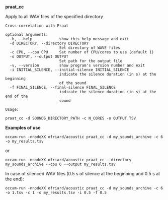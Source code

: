 **praat_cc**

Apply to all WAV files of the specified directory

```
Cross-correlation with Praat

optional arguments:
  -h, --help            show this help message and exit
  -d DIRECTORY, --directory DIRECTORY
                        Set directory of WAVE files
  -c CPU, --cpu CPU     Set number of CPU/cores to use (default 1)
  -o OUTPUT, --output OUTPUT
                        Set path for the output file
  -v, --version         show program's version number and exit
  -i INITIAL_SILENCE, --initial-silence INITIAL_SILENCE
                        indicate the silence duration (in s) at the beginning
                        of the sound
  -f FINAL_SILENCE, --final-silence FINAL_SILENCE
                        indicate the silence duration (in s) at the end of the
                        sound
```

```
Usage:

praat_cc -d SOUNDS_DIRECTORY_PATH -c N_CORES -o OUTPUT.TSV
```

**Examples of use**

```
occam-run -nnodeXX ofriard/acoustic praat_cc -d my_sounds_archive -c 6 -o my_results.tsv
```
or
```
occam-run -nnodeXX ofriard/acoustic praat_cc --directory my_sounds_archive --cpu 6 --output my_results.tsv
```

In case of silenced WAV files (0.5 s of silence at the beginning and 0.5 s at the end):

```
occam-run -nnodeXX ofriard/acoustic praat_cc -d my_sounds_archive -c 6 -o 1.tsv -c 1 -o my_results.tsv -i 0.5 -f 0.5
```


